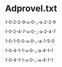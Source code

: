 # Adprovel.txt
1-0-2-2-9-u-0-_-a-2-2-9

1-0-2-4-7-u-0-_-a-2-4-7

1-0-1-5-0-u-0-_-a-1-5-0

1-0-4-1-1-u-0-_-a-4-1-1

1-0-4-1-1-u-0-_-a-4-1-1
